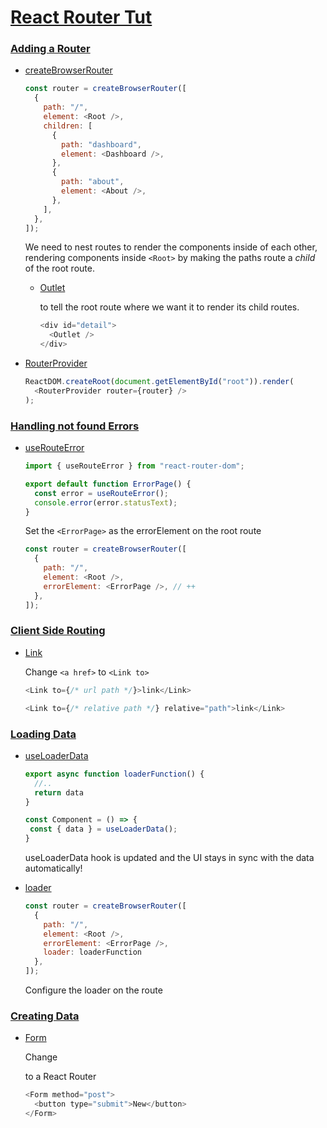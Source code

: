 # [React Router Tut](https://reactrouter.com/en/main/start/tutorial)

### [Adding a Router](https://reactrouter.com/en/main/start/tutorial#adding-a-router)
- [createBrowserRouter](https://reactrouter.com/en/main/routers/create-browser-router)
  
  ```js
  const router = createBrowserRouter([
    {
      path: "/",
      element: <Root />,
      children: [
        {
          path: "dashboard",
          element: <Dashboard />,
        },
        {
          path: "about",
          element: <About />,
        },
      ],
    },
  ]);
  ```
  We need to nest routes to render the components inside of each other, rendering components inside `<Root>` by making the paths route a _child_ of the root route.
  - [Outlet](https://reactrouter.com/en/main/components/outlet)

    to tell the root route where we want it to render its child routes.

    ```js
    <div id="detail">
      <Outlet />
    </div>
    ```
  
- [RouterProvider](https://reactrouter.com/en/main/routers/router-provider)
  ```js
  ReactDOM.createRoot(document.getElementById("root")).render(
    <RouterProvider router={router} />
  );
  ```
### [Handling not found Errors](https://reactrouter.com/en/main/start/tutorial#handling-not-found-errors)
- [useRouteError](https://reactrouter.com/en/main/hooks/use-route-error)
  
  ```js
  import { useRouteError } from "react-router-dom";

  export default function ErrorPage() {
    const error = useRouteError();
    console.error(error.statusText);
  }
  ```
  Set the `<ErrorPage>` as the errorElement on the root route
  ```js
  const router = createBrowserRouter([
    {
      path: "/",
      element: <Root />,
      errorElement: <ErrorPage />, // ++
    },
  ]);
  ```
### [Client Side Routing](https://reactrouter.com/en/main/start/tutorial#client-side-routing)

- [Link](https://reactrouter.com/en/main/components/link)

  Change `<a href>` to `<Link to>`
    
    ```js
    <Link to={/* url path */}>link</Link>

    <Link to={/* relative path */} relative="path">link</Link>
    ```
### [Loading Data](https://reactrouter.com/en/main/start/tutorial#loading-data)
- [useLoaderData](https://reactrouter.com/en/main/hooks/use-loader-data)
  
  ```js
  export async function loaderFunction() {
    //..
    return data
  }
  
  const Component = () => {
   const { data } = useLoaderData();
  }
  ```

  useLoaderData hook is updated and the UI stays in sync with the data automatically!

- [loader](https://reactrouter.com/en/main/route/loader)

  ```js
  const router = createBrowserRouter([
    {
      path: "/",
      element: <Root />,
      errorElement: <ErrorPage />,
      loader: loaderFunction
    },
  ]);
  ```

  Configure the loader on the route

### [Creating Data](https://reactrouter.com/en/main/start/tutorial#creating-contacts)

- [Form](https://reactrouter.com/en/main/components/form)

  Change <form> to a React Router <Form>

  ```js
  <Form method="post">
    <button type="submit">New</button>
  </Form>
  ```

  
